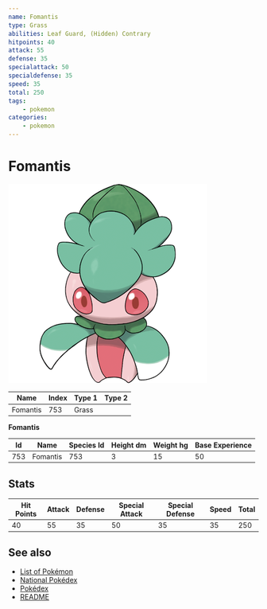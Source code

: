 ```yaml
---
name: Fomantis
type: Grass
abilities: Leaf Guard, (Hidden) Contrary
hitpoints: 40
attack: 55
defense: 35
specialattack: 50
specialdefense: 35
speed: 35
total: 250
tags:
    - pokemon
categories:
    - pokemon
---
```


# Fomantis


![Fomantis](images/753.png)

| **Name** | **Index** | **Type 1** | **Type 2** |
|----|----|----|----|
| Fomantis | 753 | Grass  |  |

**Fomantis** 




| **Id** | **Name** | **Species Id** | **Height dm** | **Weight hg** | **Base Experience** |
|--------|----------|----------------|------------|------------|---------------------|
| 753 | Fomantis | 753 | 3 | 15 | 50 |



## Stats

| **Hit Points** | **Attack** | **Defense** | **Special Attack** | **Special Defense** | **Speed** | **Total** |
|----------------|------------|-------------|--------------------|---------------------|-----------|-----------|
| 40 | 55 | 35 | 50 | 35 | 35 | 250 |

## See also

- [List of Pokémon](../pokemon.md)
- [National Pokédex](../national_pokedex.md)
- [Pokédex](../pokedex.md)
- [README](../README.md)

